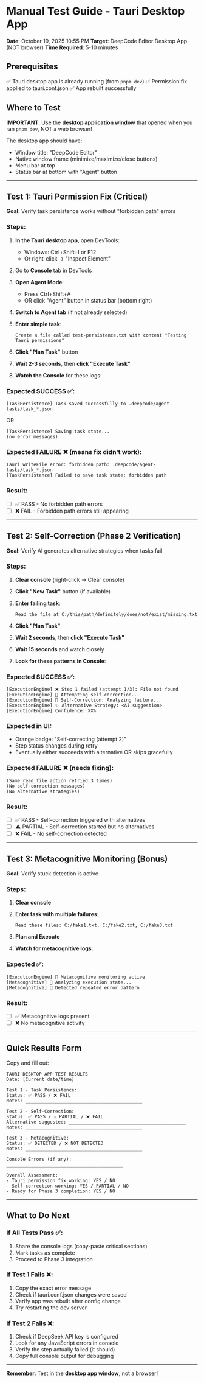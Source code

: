 # Manual Test Guide - Tauri Desktop App

**Date**: October 19, 2025 10:55 PM
**Target**: DeepCode Editor Desktop App (NOT browser)
**Time Required**: 5-10 minutes

## Prerequisites

✅ Tauri desktop app is already running (from `pnpm dev`)
✅ Permission fix applied to tauri.conf.json
✅ App rebuilt successfully

## Where to Test

**IMPORTANT**: Use the **desktop application window** that opened when you ran `pnpm dev`, NOT a web browser!

The desktop app should have:
- Window title: "DeepCode Editor"
- Native window frame (minimize/maximize/close buttons)
- Menu bar at top
- Status bar at bottom with "Agent" button

---

## Test 1: Tauri Permission Fix (Critical)

**Goal**: Verify task persistence works without "forbidden path" errors

### Steps:

1. **In the Tauri desktop app**, open DevTools:
   - Windows: Ctrl+Shift+I or F12
   - Or right-click → "Inspect Element"

2. Go to **Console** tab in DevTools

3. **Open Agent Mode**:
   - Press Ctrl+Shift+A
   - OR click "Agent" button in status bar (bottom right)

4. **Switch to Agent tab** (if not already selected)

5. **Enter simple task**:
   ```
   Create a file called test-persistence.txt with content "Testing Tauri permissions"
   ```

6. **Click "Plan Task"** button

7. **Wait 2-3 seconds**, then **click "Execute Task"**

8. **Watch the Console** for these logs:

### Expected SUCCESS ✅:
```
[TaskPersistence] Task saved successfully to .deepcode/agent-tasks/task_*.json
```
OR
```
[TaskPersistence] Saving task state...
(no error messages)
```

### Expected FAILURE ❌ (means fix didn't work):
```
Tauri writeFile error: forbidden path: .deepcode/agent-tasks/task_*.json
[TaskPersistence] Failed to save task state: forbidden path
```

### Result:
- [ ] ✅ PASS - No forbidden path errors
- [ ] ❌ FAIL - Forbidden path errors still appearing

---

## Test 2: Self-Correction (Phase 2 Verification)

**Goal**: Verify AI generates alternative strategies when tasks fail

### Steps:

1. **Clear console** (right-click → Clear console)

2. **Click "New Task"** button (if available)

3. **Enter failing task**:
   ```
   Read the file at C:/this/path/definitely/does/not/exist/missing.txt
   ```

4. **Click "Plan Task"**

5. **Wait 2 seconds**, then **click "Execute Task"**

6. **Wait 15 seconds** and watch closely

7. **Look for these patterns in Console**:

### Expected SUCCESS ✅:
```
[ExecutionEngine] ❌ Step 1 failed (attempt 1/3): File not found
[ExecutionEngine] 🔄 Attempting self-correction...
[ExecutionEngine] 🤔 Self-Correction: Analyzing failure...
[ExecutionEngine] ✨ Alternative Strategy: <AI suggestion>
[ExecutionEngine] Confidence: XX%
```

### Expected in UI:
- Orange badge: "Self-correcting (attempt 2)"
- Step status changes during retry
- Eventually either succeeds with alternative OR skips gracefully

### Expected FAILURE ❌ (needs fixing):
```
(Same read_file action retried 3 times)
(No self-correction messages)
(No alternative strategies)
```

### Result:
- [ ] ✅ PASS - Self-correction triggered with alternatives
- [ ] ⚠️ PARTIAL - Self-correction started but no alternatives
- [ ] ❌ FAIL - No self-correction detected

---

## Test 3: Metacognitive Monitoring (Bonus)

**Goal**: Verify stuck detection is active

### Steps:

1. **Clear console**

2. **Enter task with multiple failures**:
   ```
   Read these files: C:/fake1.txt, C:/fake2.txt, C:/fake3.txt
   ```

3. **Plan and Execute**

4. **Watch for metacognitive logs**:

### Expected ✅:
```
[ExecutionEngine] 🧠 Metacognitive monitoring active
[Metacognitive] 🤔 Analyzing execution state...
[Metacognitive] 🔴 Detected repeated error pattern
```

### Result:
- [ ] ✅ Metacognitive logs present
- [ ] ❌ No metacognitive activity

---

## Quick Results Form

Copy and fill out:

```
TAURI DESKTOP APP TEST RESULTS
Date: [Current date/time]

Test 1 - Task Persistence:
Status: ✅ PASS / ❌ FAIL
Notes: ___________________________________________

Test 2 - Self-Correction:
Status: ✅ PASS / ⚠️ PARTIAL / ❌ FAIL
Alternative suggested: ___________________________________________
Notes: ___________________________________________

Test 3 - Metacognitive:
Status: ✅ DETECTED / ❌ NOT DETECTED
Notes: ___________________________________________

Console Errors (if any):
___________________________________________

Overall Assessment:
- Tauri permission fix working: YES / NO
- Self-correction working: YES / PARTIAL / NO
- Ready for Phase 3 completion: YES / NO
```

---

## What to Do Next

### If All Tests Pass ✅:
1. Share the console logs (copy-paste critical sections)
2. Mark tasks as complete
3. Proceed to Phase 3 integration

### If Test 1 Fails ❌:
1. Copy the exact error message
2. Check if tauri.conf.json changes were saved
3. Verify app was rebuilt after config change
4. Try restarting the dev server

### If Test 2 Fails ❌:
1. Check if DeepSeek API key is configured
2. Look for any JavaScript errors in console
3. Verify the step actually failed (it should)
4. Copy full console output for debugging

---

**Remember**: Test in the **desktop app window**, not a browser!
